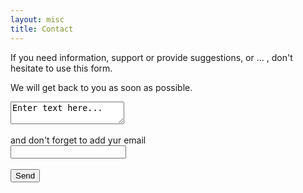 ```yaml
---
layout: misc
title: Contact
---
```


If you need information, support or provide suggestions, or ... , don't hesitate to use this form.

We will get back to you as soon as possible.

<form id='formcontact' action="https://formspree.io/f/myybwqvp" method="POST">
 <textarea name="name" form="formcontact">Enter text here...</textarea> <br/><br/>
and don't forget to add yur email<br/>
<input type="email" name="_replyto"><br/>
<br/>
  <input type="submit" value="Send">
</form>



